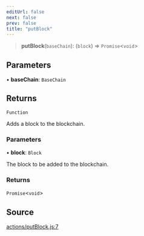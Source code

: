 ```yaml
---
editUrl: false
next: false
prev: false
title: "putBlock"
---
```


> **putBlock**(`baseChain`): (`block`) => `Promise`\<`void`\>

## Parameters

• **baseChain**: `BaseChain`

## Returns

`Function`

Adds a block to the blockchain.

### Parameters

• **block**: `Block`

The block to be added to the blockchain.

### Returns

`Promise`\<`void`\>

## Source

[actions/putBlock.js:7](https://github.com/evmts/tevm-monorepo/blob/main/packages/blockchain/src/actions/putBlock.js#L7)
